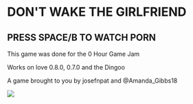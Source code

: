 # DON'T WAKE THE GIRLFRIEND

## PRESS SPACE/B TO WATCH PORN

This game was done for the 0 Hour Game Jam

Works on love 0.8.0, 0.7.0 and the Dingoo

A game brought to you by josefnpat and @Amanda_Gibbs18

![](http://missingsentinelsoftware.com/sites/default/files/styles/node_full/public/vD1Ugb4.png)
